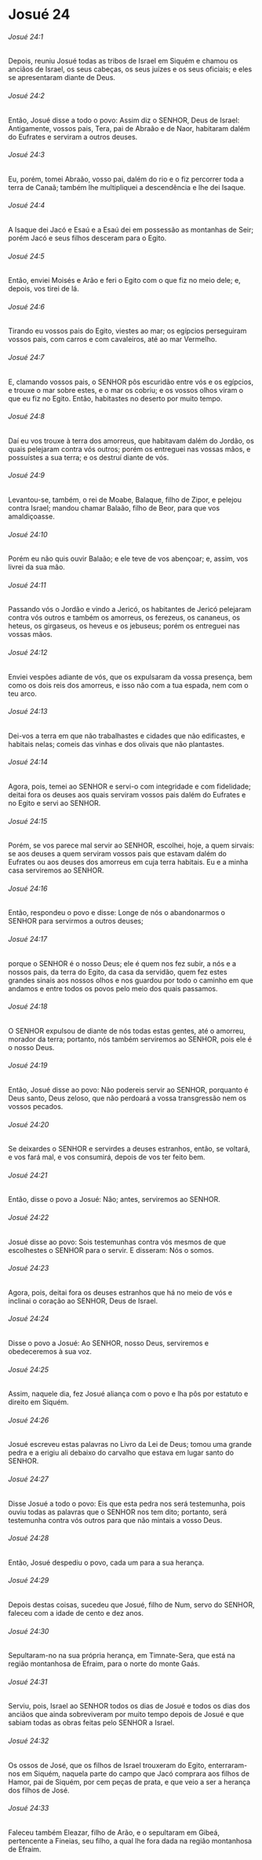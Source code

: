# Josué 24

###### Josué 24:1

Depois, reuniu Josué todas as tribos de Israel em Siquém e chamou os anciãos de Israel, os seus cabeças, os seus juízes e os seus oficiais; e eles se apresentaram diante de Deus.

###### Josué 24:2

Então, Josué disse a todo o povo: Assim diz o SENHOR, Deus de Israel: Antigamente, vossos pais, Tera, pai de Abraão e de Naor, habitaram dalém do Eufrates e serviram a outros deuses.

###### Josué 24:3

Eu, porém, tomei Abraão, vosso pai, dalém do rio e o fiz percorrer toda a terra de Canaã; também lhe multipliquei a descendência e lhe dei Isaque.

###### Josué 24:4

A Isaque dei Jacó e Esaú e a Esaú dei em possessão as montanhas de Seir; porém Jacó e seus filhos desceram para o Egito.

###### Josué 24:5

Então, enviei Moisés e Arão e feri o Egito com o que fiz no meio dele; e, depois, vos tirei de lá.

###### Josué 24:6

Tirando eu vossos pais do Egito, viestes ao mar; os egípcios perseguiram vossos pais, com carros e com cavaleiros, até ao mar Vermelho.

###### Josué 24:7

E, clamando vossos pais, o SENHOR pôs escuridão entre vós e os egípcios, e trouxe o mar sobre estes, e o mar os cobriu; e os vossos olhos viram o que eu fiz no Egito. Então, habitastes no deserto por muito tempo.

###### Josué 24:8

Daí eu vos trouxe à terra dos amorreus, que habitavam dalém do Jordão, os quais pelejaram contra vós outros; porém os entreguei nas vossas mãos, e possuístes a sua terra; e os destruí diante de vós.

###### Josué 24:9

Levantou-se, também, o rei de Moabe, Balaque, filho de Zipor, e pelejou contra Israel; mandou chamar Balaão, filho de Beor, para que vos amaldiçoasse.

###### Josué 24:10

Porém eu não quis ouvir Balaão; e ele teve de vos abençoar; e, assim, vos livrei da sua mão.

###### Josué 24:11

Passando vós o Jordão e vindo a Jericó, os habitantes de Jericó pelejaram contra vós outros e também os amorreus, os ferezeus, os cananeus, os heteus, os girgaseus, os heveus e os jebuseus; porém os entreguei nas vossas mãos.

###### Josué 24:12

Enviei vespões adiante de vós, que os expulsaram da vossa presença, bem como os dois reis dos amorreus, e isso não com a tua espada, nem com o teu arco.

###### Josué 24:13

Dei-vos a terra em que não trabalhastes e cidades que não edificastes, e habitais nelas; comeis das vinhas e dos olivais que não plantastes.

###### Josué 24:14

Agora, pois, temei ao SENHOR e servi-o com integridade e com fidelidade; deitai fora os deuses aos quais serviram vossos pais dalém do Eufrates e no Egito e servi ao SENHOR.

###### Josué 24:15

Porém, se vos parece mal servir ao SENHOR, escolhei, hoje, a quem sirvais: se aos deuses a quem serviram vossos pais que estavam dalém do Eufrates ou aos deuses dos amorreus em cuja terra habitais. Eu e a minha casa serviremos ao SENHOR.

###### Josué 24:16

Então, respondeu o povo e disse: Longe de nós o abandonarmos o SENHOR para servirmos a outros deuses;

###### Josué 24:17

porque o SENHOR é o nosso Deus; ele é quem nos fez subir, a nós e a nossos pais, da terra do Egito, da casa da servidão, quem fez estes grandes sinais aos nossos olhos e nos guardou por todo o caminho em que andamos e entre todos os povos pelo meio dos quais passamos.

###### Josué 24:18

O SENHOR expulsou de diante de nós todas estas gentes, até o amorreu, morador da terra; portanto, nós também serviremos ao SENHOR, pois ele é o nosso Deus.

###### Josué 24:19

Então, Josué disse ao povo: Não podereis servir ao SENHOR, porquanto é Deus santo, Deus zeloso, que não perdoará a vossa transgressão nem os vossos pecados.

###### Josué 24:20

Se deixardes o SENHOR e servirdes a deuses estranhos, então, se voltará, e vos fará mal, e vos consumirá, depois de vos ter feito bem.

###### Josué 24:21

Então, disse o povo a Josué: Não; antes, serviremos ao SENHOR.

###### Josué 24:22

Josué disse ao povo: Sois testemunhas contra vós mesmos de que escolhestes o SENHOR para o servir. E disseram: Nós o somos.

###### Josué 24:23

Agora, pois, deitai fora os deuses estranhos que há no meio de vós e inclinai o coração ao SENHOR, Deus de Israel.

###### Josué 24:24

Disse o povo a Josué: Ao SENHOR, nosso Deus, serviremos e obedeceremos à sua voz.

###### Josué 24:25

Assim, naquele dia, fez Josué aliança com o povo e lha pôs por estatuto e direito em Siquém.

###### Josué 24:26

Josué escreveu estas palavras no Livro da Lei de Deus; tomou uma grande pedra e a erigiu ali debaixo do carvalho que estava em lugar santo do SENHOR.

###### Josué 24:27

Disse Josué a todo o povo: Eis que esta pedra nos será testemunha, pois ouviu todas as palavras que o SENHOR nos tem dito; portanto, será testemunha contra vós outros para que não mintais a vosso Deus.

###### Josué 24:28

Então, Josué despediu o povo, cada um para a sua herança.

###### Josué 24:29

Depois destas coisas, sucedeu que Josué, filho de Num, servo do SENHOR, faleceu com a idade de cento e dez anos.

###### Josué 24:30

Sepultaram-no na sua própria herança, em Timnate-Sera, que está na região montanhosa de Efraim, para o norte do monte Gaás.

###### Josué 24:31

Serviu, pois, Israel ao SENHOR todos os dias de Josué e todos os dias dos anciãos que ainda sobreviveram por muito tempo depois de Josué e que sabiam todas as obras feitas pelo SENHOR a Israel.

###### Josué 24:32

Os ossos de José, que os filhos de Israel trouxeram do Egito, enterraram-nos em Siquém, naquela parte do campo que Jacó comprara aos filhos de Hamor, pai de Siquém, por cem peças de prata, e que veio a ser a herança dos filhos de José.

###### Josué 24:33

Faleceu também Eleazar, filho de Arão, e o sepultaram em Gibeá, pertencente a Fineias, seu filho, a qual lhe fora dada na região montanhosa de Efraim.

